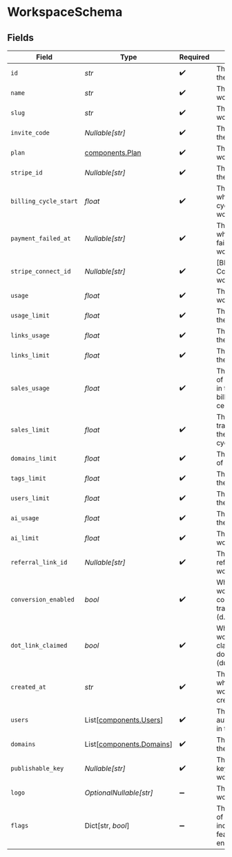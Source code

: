# WorkspaceSchema


## Fields

| Field                                                                         | Type                                                                          | Required                                                                      | Description                                                                   |
| ----------------------------------------------------------------------------- | ----------------------------------------------------------------------------- | ----------------------------------------------------------------------------- | ----------------------------------------------------------------------------- |
| `id`                                                                          | *str*                                                                         | :heavy_check_mark:                                                            | The unique ID of the workspace.                                               |
| `name`                                                                        | *str*                                                                         | :heavy_check_mark:                                                            | The name of the workspace.                                                    |
| `slug`                                                                        | *str*                                                                         | :heavy_check_mark:                                                            | The slug of the workspace.                                                    |
| `invite_code`                                                                 | *Nullable[str]*                                                               | :heavy_check_mark:                                                            | The invite code of the workspace.                                             |
| `plan`                                                                        | [components.Plan](../../models/components/plan.md)                            | :heavy_check_mark:                                                            | The plan of the workspace.                                                    |
| `stripe_id`                                                                   | *Nullable[str]*                                                               | :heavy_check_mark:                                                            | The Stripe ID of the workspace.                                               |
| `billing_cycle_start`                                                         | *float*                                                                       | :heavy_check_mark:                                                            | The date and time when the billing cycle starts for the workspace.            |
| `payment_failed_at`                                                           | *Nullable[str]*                                                               | :heavy_check_mark:                                                            | The date and time when the payment failed for the workspace.                  |
| `stripe_connect_id`                                                           | *Nullable[str]*                                                               | :heavy_check_mark:                                                            | [BETA]: The Stripe Connect ID of the workspace.                               |
| `usage`                                                                       | *float*                                                                       | :heavy_check_mark:                                                            | The usage of the workspace.                                                   |
| `usage_limit`                                                                 | *float*                                                                       | :heavy_check_mark:                                                            | The usage limit of the workspace.                                             |
| `links_usage`                                                                 | *float*                                                                       | :heavy_check_mark:                                                            | The links usage of the workspace.                                             |
| `links_limit`                                                                 | *float*                                                                       | :heavy_check_mark:                                                            | The links limit of the workspace.                                             |
| `sales_usage`                                                                 | *float*                                                                       | :heavy_check_mark:                                                            | The dollar amount of tracked revenue in the current billing cycle (in cents). |
| `sales_limit`                                                                 | *float*                                                                       | :heavy_check_mark:                                                            | The limit of tracked revenue in the current billing cycle (in cents).         |
| `domains_limit`                                                               | *float*                                                                       | :heavy_check_mark:                                                            | The domains limit of the workspace.                                           |
| `tags_limit`                                                                  | *float*                                                                       | :heavy_check_mark:                                                            | The tags limit of the workspace.                                              |
| `users_limit`                                                                 | *float*                                                                       | :heavy_check_mark:                                                            | The users limit of the workspace.                                             |
| `ai_usage`                                                                    | *float*                                                                       | :heavy_check_mark:                                                            | The AI usage of the workspace.                                                |
| `ai_limit`                                                                    | *float*                                                                       | :heavy_check_mark:                                                            | The AI limit of the workspace.                                                |
| `referral_link_id`                                                            | *Nullable[str]*                                                               | :heavy_check_mark:                                                            | The ID of the referral link of the workspace.                                 |
| `conversion_enabled`                                                          | *bool*                                                                        | :heavy_check_mark:                                                            | Whether the workspace has conversion tracking enabled (d.to/conversions).     |
| `dot_link_claimed`                                                            | *bool*                                                                        | :heavy_check_mark:                                                            | Whether the workspace has claimed a free .link domain. (dub.link/free)        |
| `created_at`                                                                  | *str*                                                                         | :heavy_check_mark:                                                            | The date and time when the workspace was created.                             |
| `users`                                                                       | List[[components.Users](../../models/components/users.md)]                    | :heavy_check_mark:                                                            | The role of the authenticated user in the workspace.                          |
| `domains`                                                                     | List[[components.Domains](../../models/components/domains.md)]                | :heavy_check_mark:                                                            | The domains of the workspace.                                                 |
| `publishable_key`                                                             | *Nullable[str]*                                                               | :heavy_check_mark:                                                            | The publishable key of the workspace.                                         |
| `logo`                                                                        | *OptionalNullable[str]*                                                       | :heavy_minus_sign:                                                            | The logo of the workspace.                                                    |
| `flags`                                                                       | Dict[str, *bool*]                                                             | :heavy_minus_sign:                                                            | The feature flags of the workspace, indicating which features are enabled.    |